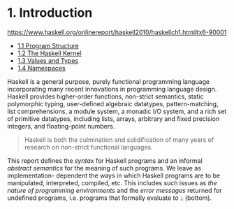 # 1. Introduction

https://www.haskell.org/onlinereport/haskell2010/haskellch1.html#x6-90001

- [1.1 Program Structure](01-01-program-structure.md)
- [1.2 The Haskell Kernel](01-02-haskell-kernel.md)
- [1.3 Values and Types](01-03-values-and-types.md)
- [1.4 Namespaces](01-04-namespaces.md)



Haskell is a general purpose, purely functional programming language incorporating many recent innovations in programming language design. Haskell provides higher-order functions, non-strict semantics, static polymorphic typing, user-defined algebraic datatypes, pattern-matching, list comprehensions, a module system, a monadic I/O system, and a rich set of primitive datatypes, including lists, arrays, arbitrary and fixed precision integers, and floating-point numbers.

> Haskell is both the culmination and solidification of many years of research on non-strict functional languages.

This report defines the *syntax* for Haskell programs and an informal *abstract semantics* for the meaning of such programs. We leave as implementation- dependent the ways in which Haskell programs are to be manipulated, interpreted, compiled, etc. This includes such issues as *the nature of programming environments* and the *error messages* returned for undefined programs, i.e. programs that formally evaluate to `⟘` (bottom).
